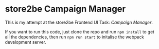 # store2be Campaign Manager

This is my attempt at the store2be Frontend UI Task: _Campaign Manager_.

If you want to run this code, just clone the repo and run `npm install` to get all the dependencies, then run `npm run start` to initalise the webpack development server.

